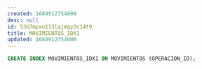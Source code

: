 ```yaml
---
created: 1684912754000
desc: null
id: 53h7mpxn113lqjmqy2c14t9
title: MOVIMIENTOS_IDX1
updated: 1684912754000
---
```


```sql
CREATE INDEX MOVIMIENTOS_IDX1 ON MOVIMIENTOS (OPERACION_ID);
```
